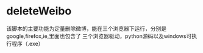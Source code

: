 # deleteWeibo
该脚本的主要功能为定量删除微博，能在三个浏览器下运行，分别是google,firefox,ie,里面也包含了
三个浏览器驱动，python源码以及windows可执行程序（.exe）
